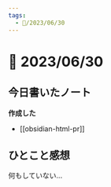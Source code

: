```yaml
---
tags:
  - 📅/2023/06/30
---
```


# 📅 2023/06/30

## 今日書いたノート

**作成した**

- [[obsidian-html-pr]]

## ひとこと感想

何もしていない...
